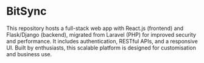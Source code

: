 # BitSync
This repository hosts a full-stack web app with React.js (frontend) and Flask/Django (backend), migrated from Laravel (PHP) for improved security and performance. It includes authentication, RESTful APIs, and a responsive UI. Built by enthusiasts, this scalable platform is designed for customisation and business use.
